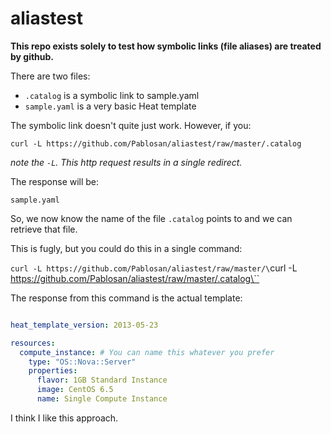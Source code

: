 # aliastest

__This repo exists solely to test how symbolic links (file aliases) are treated by github.__

There are two files:

  * `.catalog` is a symbolic link to sample.yaml
  * `sample.yaml` is a very basic Heat template

The symbolic link doesn't quite just work. However, if you:

`curl -L https://github.com/Pablosan/aliastest/raw/master/.catalog`

_note the `-L`. This http request results in a single redirect._

The response will be:

`sample.yaml`

So, we now know the name of the file `.catalog` points to and we can retrieve that file.


This is fugly, but you could do this in a single command:

`curl -L https://github.com/Pablosan/aliastest/raw/master/\`curl -L https://github.com/Pablosan/aliastest/raw/master/.catalog\``

The response from this command is the actual template:

```yaml

heat_template_version: 2013-05-23

resources:
  compute_instance: # You can name this whatever you prefer
    type: "OS::Nova::Server"
    properties:
      flavor: 1GB Standard Instance
      image: CentOS 6.5
      name: Single Compute Instance

```

I think I like this approach.

